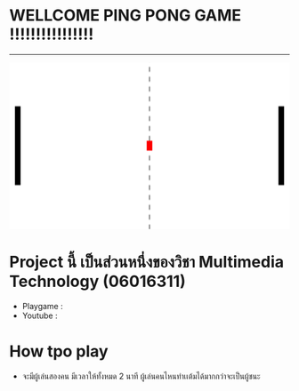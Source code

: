 
# WELLCOME PING PONG GAME !!!!!!!!!!!!!!!!
___________________________________________________________________
<img src="PICTURE/banner.jpg" width="1000px"  height="300"><br>

# Project นี้ เป็นส่วนหนึ่งของวิชา Multimedia Technology (06016311)</font>
  * Playgame :
  * Youtube  :
# How tpo play
  * จะมีผู้เล่นสองคน มีเวลาให้ทั้งหมด 2 นาที ผู้เล่นคนไหนทำเเต้มได้มากกว่าจะเป็นผู้ชนะ
